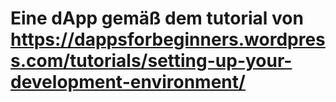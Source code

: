 # Eine dApp gemäß dem tutorial von https://dappsforbeginners.wordpress.com/tutorials/setting-up-your-development-environment/
